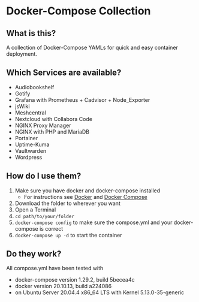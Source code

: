 # Docker-Compose Collection

## What is this?

A collection of Docker-Compose YAMLs for quick and easy container deployment.

## Which Services are available?

- Audiobookshelf
- Gotify
- Grafana with Prometheus + Cadvisor + Node_Exporter
- jsWiki
- Meshcentral
- Nextcloud with Collabora Code
- NGINX Proxy Manager
- NGINX with PHP and MariaDB
- Portainer
- Uptime-Kuma
- Vaultwarden
- Wordpress

## How do I use them?

1. Make sure you have docker and docker-compose installed
   - For instructions see [Docker](https://www.docker.com/get-started/) and [Docker Compose](https://docs.docker.com/compose/install/)
2. Download the folder to wherever you want
3. Open a Terminal
4. `cd path/to/your/folder`
5. `docker-compose config` to make sure the compose.yml and your docker-compose is correct
6. `docker-compose up -d` to start the container

## Do they work?

All compose.yml have been tested with

- docker-compose version 1.29.2, build 5becea4c
- docker version 20.10.13, build a224086
- on Ubuntu Server 20.04.4 x86_64 LTS with Kernel 5.13.0-35-generic
